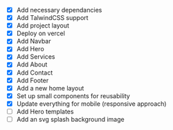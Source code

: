 - [x] Add necessary dependancies
- [x] Add TalwindCSS support
- [x] Add project layout
- [x] Deploy on vercel
- [x] Add Navbar
- [x] Add Hero
- [x] Add Services
- [x] Add About
- [x] Add Contact
- [x] Add Footer
- [x] Add a new home layout
- [x] Set up small components for reusability
- [x] Update everything for mobile (responsive approach)
- [ ] Add Hero templates
- [ ] Add an svg splash background image
